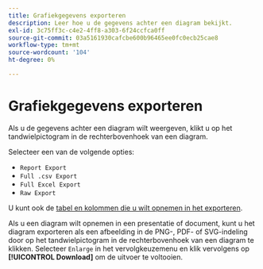 ```yaml
---
title: Grafiekgegevens exporteren
description: Leer hoe u de gegevens achter een diagram bekijkt.
exl-id: 3c75ff3c-c4e2-4ff8-a303-6f24ccfca0ff
source-git-commit: 03a5161930cafcbe600b96465ee0fc0ecb25cae8
workflow-type: tm+mt
source-wordcount: '104'
ht-degree: 0%

---
```


# Grafiekgegevens exporteren

Als u de gegevens achter een diagram wilt weergeven, klikt u op het tandwielpictogram in de rechterbovenhoek van een diagram.

Selecteer een van de volgende opties:

- `Report Export`
- `Full .csv Export`
- `Full Excel Export`
- `Raw Export`

U kunt ook de [tabel en kolommen die u wilt opnemen in het exporteren](../../tutorials/export-raw-data.md).

Als u een diagram wilt opnemen in een presentatie of document, kunt u het diagram exporteren als een afbeelding in de PNG-, PDF- of SVG-indeling door op het tandwielpictogram in de rechterbovenhoek van een diagram te klikken. Selecteer `Enlarge` in het vervolgkeuzemenu en klik vervolgens op **[!UICONTROL Download]** om de uitvoer te voltooien.
